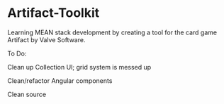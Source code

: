 # Artifact-Toolkit
Learning MEAN stack development by creating a tool for the card game Artifact by Valve Software.

To Do: 

  Clean up Collection UI; grid system is messed up
  
  Clean/refactor Angular components
  
  Clean source
  
  
